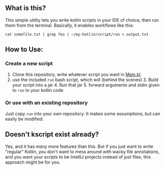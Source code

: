 ## What is this?
This simple utility lets you write kotlin scripts in your IDE of choice, then run them from the terminal.  Basically, it enables workflows like this:

```
cat somefile.txt | grep foo | ~/my-kotlin/script/run > output.txt
```


## How to Use:

### Create a new script
1. Clone this repository, write whatever script you want in [Main.kt](src/main/kotlin/Main.kt).
2. use the included `run` bash script, which will (behind the scenes)
   3. Build your script into a jar
   4. Run that jar
   5. forward arguments and stdin given to `run` to your kotlin code

### Or use with an existing repository
Just copy `run` into your own repository.  It makes some assumptions, but can easily be modified.
   
## Doesn't kscript exist already?

Yes, and it has many more features than this.  But if you just want to write "regular" Kotlin, you 
don't want to mess around with wacky file annotations, and you want your scripts to be IntelliJ
projects instead of just files, this approach might be for you.


